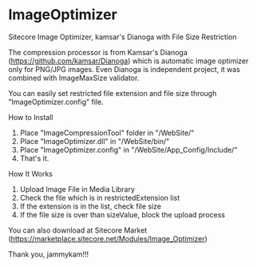 # ImageOptimizer
Sitecore Image Optimizer, kamsar's Dianoga with File Size Restriction

The compression processor is from Kamsar's Dianoga (https://github.com/kamsar/Dianoga) which is automatic image optimizer only for PNG/JPG images. Even Dianoga is independent project, it was combined with ImageMaxSize validator. 

You can easily set restricted file extension and file size through "ImageOptimizer.config" file.

How to Install

1. Place "ImageCompressionTool" folder in "/WebSite/"
2. Place "ImageOptimizer.dll" in "/WebSite/bin/"
3. Place "ImageOptimizer.config" in "/WebSite/App_Config/Include/"
4. That's it.
  


How It Works

1. Upload Image File in Media Library
2. Check the file which is in restrictedExtension list
3. If the extension is in the list, check file size
4. If the file size is over than sizeValue, block the upload process


You can also download at Sitecore Market (https://marketplace.sitecore.net/Modules/Image_Optimizer)

Thank you, jammykam!!!
